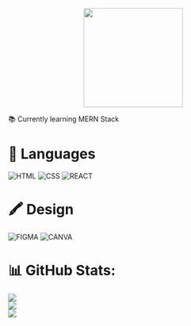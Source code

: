 <div align="center">
<img height="200" src="https://github.com/Zhicheong/Zhicheong/assets/139144915/a749cf9d-ee34-4c42-a733-04f62531b6dc" />
</div>


 📚 Currently learning MERN Stack 


# 🚀 Languages 
![HTML](https://img.shields.io/badge/HTML-239120?style=for-the-badge&logo=html5&logoColor=white)
![CSS](	https://img.shields.io/badge/CSS-239120?&style=for-the-badge&logo=css3&logoColor=white)
![REACT](https://img.shields.io/badge/React-20232A?style=for-the-badge&logo=react&logoColor=61DAFB)

# 🖍 Design
![FIGMA](https://img.shields.io/badge/Figma-F24E1E?style=for-the-badge&logo=figma&logoColor=white)
![CANVA](https://img.shields.io/badge/Canva-%2300C4CC.svg?&style=for-the-badge&logo=Canva&logoColor=white)

# 📊 GitHub Stats:
![](https://github-readme-stats.vercel.app/api?username=Zhicheong&theme=tokyonight&hide_border=false&include_all_commits=false&count_private=false)<br/>
![](https://github-readme-streak-stats.herokuapp.com/?user=Zhicheong&theme=tokyonight&hide_border=false)<br/>
![](https://github-readme-stats.vercel.app/api/top-langs/?username=Zhicheong&theme=tokyonight&hide_border=false&include_all_commits=false&count_private=false&layout=compact)



